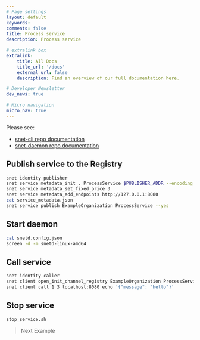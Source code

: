 ```yaml
---
# Page settings
layout: default
keywords:
comments: false
title: Process service
description: Process service

# extralink box
extralink:
    title: All Docs
    title_url: '/docs'
    external_url: false
    description: Find an overview of our full documentation here.

# Developer Newsletter
dev_news: true

# Micro navigation
micro_nav: true
---
```


Please see:

-   [snet-cli repo documentation](https://github.com/singnet/snet-cli)
-   [snet-daemon repo documentation](https://github.com/singnet/snet-daemon/)

## Publish service to the Registry

```sh
snet identity publisher
snet service metadata_init . ProcessService $PUBLISHER_ADDR --encoding json --service_type process
snet service metadata_set_fixed_price 3
snet service metadata_add_endpoints http://127.0.0.1:8080
cat service_metadata.json
snet service publish ExampleOrganization ProcessService --yes
```

## Start daemon

```sh
cat snetd.config.json
screen -d -m snetd-linux-amd64
```

## Call service

```sh
snet identity caller
snet client open_init_channel_registry ExampleOrganization ProcessService 50 57600 -y
snet client call 1 3 localhost:8080 echo '{"message": "hello"}'
```

## Stop service

```sh
stop_service.sh
```

> Next Example
